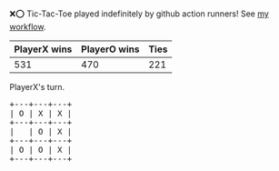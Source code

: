 :x::o: Tic-Tac-Toe played indefinitely by github action runners! See [my workflow](.github/workflows/play.yaml).

|PlayerX wins|PlayerO wins|Ties|
|-|-|-|
|531|470|221|

PlayerX's turn.

<pre>
+---+---+---+
| O | X | X |
+---+---+---+
|   | O | X |
+---+---+---+
| O | O | X |
+---+---+---+
</pre>